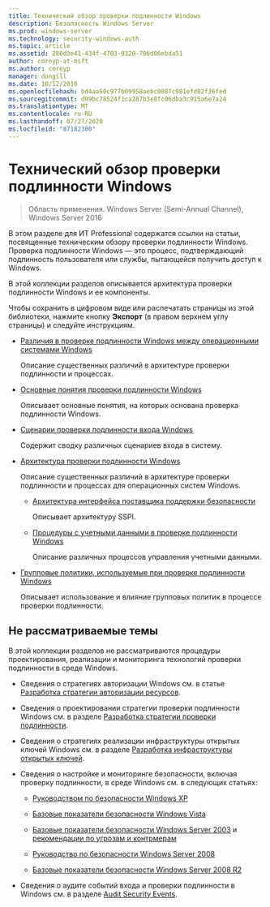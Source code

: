 ```yaml
---
title: Технический обзор проверки подлинности Windows
description: Безопасность Windows Server
ms.prod: windows-server
ms.technology: security-windows-auth
ms.topic: article
ms.assetid: 286d3e41-434f-4703-9320-706d06ebda51
author: coreyp-at-msft
ms.author: coreyp
manager: dongill
ms.date: 10/12/2016
ms.openlocfilehash: bd4aa60c977b09958aebc0087c981efd02f36fed
ms.sourcegitcommit: d99bc78524f1ca287b3e8fc06dba3c915a6e7a24
ms.translationtype: MT
ms.contentlocale: ru-RU
ms.lasthandoff: 07/27/2020
ms.locfileid: "87182300"
---
```

# <a name="windows-authentication-technical-overview"></a>Технический обзор проверки подлинности Windows

>Область применения. Windows Server (Semi-Annual Channel), Windows Server 2016

В этом разделе для ИТ Professional содержатся ссылки на статьи, посвященные техническим обзору проверки подлинности Windows. Проверка подлинности Windows — это процесс, подтверждающий подлинность пользователя или службы, пытающейся получить доступ к Windows.

В этой коллекции разделов описывается архитектура проверки подлинности Windows и ее компоненты.

Чтобы сохранить в цифровом виде или распечатать страницы из этой библиотеки, нажмите кнопку **Экспорт** (в правом верхнем углу страницы) и следуйте инструкциям.

-   [Различия в проверке подлинности Windows между операционными системами Windows](https://technet.microsoft.com/library/dn169017.aspx)

    Описание существенных различий в архитектуре проверки подлинности и процессах.

-   [Основные понятия проверки подлинности Windows](https://technet.microsoft.com/library/dn169018.aspx)

    Описывает основные понятия, на которых основана проверка подлинности Windows.

-   [Сценарии проверки подлинности входа Windows](https://technet.microsoft.com/library/dn169020.aspx)

    Содержит сводку различных сценариев входа в систему.

-   [Архитектура проверки подлинности Windows](https://technet.microsoft.com/library/dn169024.aspx)

    Описание существенных различий в архитектуре проверки подлинности и процессах для операционных систем Windows.

    -   [Архитектура интерфейса поставщика поддержки безопасности](https://technet.microsoft.com/library/dn169026.aspx)

        Описывает архитектуру SSPI.

    -   [Процедуры с учетными данными в проверке подлинности Windows](https://technet.microsoft.com/library/dn169014.aspx)

        Описание различных процессов управления учетными данными.

-   [Групповые политики, используемые при проверке подлинности Windows](https://technet.microsoft.com/library/dn169021.aspx)

    Описывает использование и влияние групповых политик в процессе проверки подлинности.

## <a name="what-is-not-covered"></a>Не рассматриваемые темы
В этой коллекции разделов не рассматриваются процедуры проектирования, реализации и мониторинга технологий проверки подлинности в среде Windows.

-   Сведения о стратегиях авторизации Windows см. в статье [Разработка стратегии авторизации ресурсов](https://technet.microsoft.com/library/cc783368.aspx).

-   Сведения о проектировании стратегии проверки подлинности Windows см. в разделе [Разработка стратегии проверки подлинности](https://technet.microsoft.com/library/cc758124.aspx).

-   Сведения о стратегиях реализации инфраструктуры открытых ключей Windows см. в разделе [Разработка инфраструктуры открытых ключей](/previous-versions/windows/it-pro/windows-server-2003/cc773138(v=ws.10)).

-   Сведения о настройке и мониторинге безопасности, включая проверку подлинности, в среде Windows см. в следующих статьях:

    -   [Руководством по безопасности Windows XP](https://www.microsoft.com/download/details.aspx?id=962)

    -   [Базовые показатели безопасности Windows Vista](https://technet.microsoft.com/library/dd450978.aspx)

    -   [Базовые показатели безопасности Windows Server 2003](https://technet.microsoft.com/library/cc163140.aspx) и [рекомендации по угрозам и контрмерам](https://technet.microsoft.com/library/dd162275.aspx)

    -   [Руководство по безопасности Windows Server 2008](https://www.microsoft.com/download/details.aspx?id=17606)

    -   [Базовые показатели безопасности Windows Server 2008 R2](https://technet.microsoft.com/library/gg236605.aspx)

-   Сведения о аудите событий входа и проверки подлинности в Windows см. в разделе [Audit Security Events](https://technet.microsoft.com/library/cc776394.aspx).



